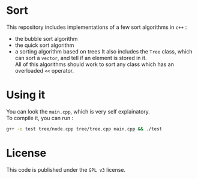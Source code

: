 # Sort

This repository includes implementations of a few sort algorithms in `c++` :
- the bubble sort algorithm
- the quick sort algorithm
- a sorting algorithm based on trees
It also includes the `Tree` class, which can sort a `vector`, and tell if an element is stored in it. \
All of this algorithms should work to sort any class which has an overloaded `<<` operator.

# Using it

You can look the `main.cpp`, which is very self explainatory. \
To compile it, you can run :
``` bash
g++ -o test tree/node.cpp tree/tree.cpp main.cpp && ./test
```

# License

This code is published under the `GPL v3` license.